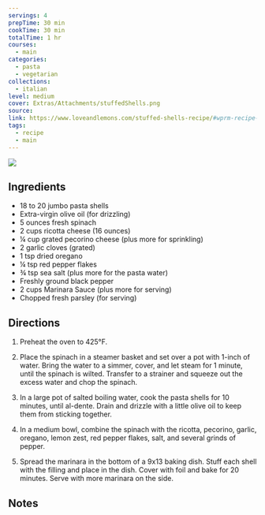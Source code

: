 ```yaml
---
servings: 4
prepTime: 30 min
cookTime: 30 min
totalTime: 1 hr
courses:
  - main
categories:
  - pasta
  - vegetarian
collections:
  - italian
level: medium
cover: Extras/Attachments/stuffedShells.png
source:
link: https://www.loveandlemons.com/stuffed-shells-recipe/#wprm-recipe-container-61127
tags:
  - recipe
  - main
---
```


![](Extras/Attachments/stuffedShells.png)


## Ingredients

- 18 to 20 jumbo pasta shells
- Extra-virgin olive oil (for drizzling)
- 5 ounces fresh spinach
- 2 cups ricotta cheese (16 ounces)
- ¼ cup grated pecorino cheese (plus more for sprinkling)
- 2 garlic cloves (grated)
- 1 tsp dried oregano
- ¼ tsp red pepper flakes
- ¾ tsp sea salt (plus more for the pasta water)
- Freshly ground black pepper
- 2 cups Marinara Sauce (plus more for serving)
- Chopped fresh parsley (for serving)


## Directions

1. Preheat the oven to 425°F.

2. Place the spinach in a steamer basket and set over a pot with 1-inch of water. Bring the water to a simmer, cover, and let steam for 1 minute, until the spinach is wilted. Transfer to a strainer and squeeze out the excess water and chop the spinach.

3. In a large pot of salted boiling water, cook the pasta shells for 10 minutes, until al-dente. Drain and drizzle with a little olive oil to keep them from sticking together.

4. In a medium bowl, combine the spinach with the ricotta, pecorino, garlic, oregano, lemon zest, red pepper flakes, salt, and several grinds of pepper.

5. Spread the marinara in the bottom of a 9x13 baking dish. Stuff each shell with the filling and place in the dish. Cover with foil and bake for 20 minutes. Serve with more marinara on the side.


## Notes
